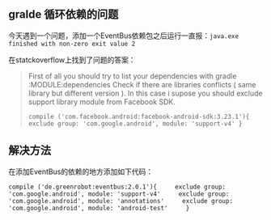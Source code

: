 ## gralde 循环依赖的问题

今天遇到一个问题，添加一个EventBus依赖包之后运行一直报：`java.exe finished with non-zero exit value 2 `

在statckoverflow上找到了问题的答案：
> First of all you should try to list your dependencies with gradle :MODULE:dependencies Check if there are libraries conflicts ( same library but different version ). In this case i supose you should exclude support library module from Facebook SDK.
> 
>`compile ('com.facebook.android:facebook-android-sdk:3.23.1'){
        exclude group: 'com.google.android', module: 'support-v4'
    }`

## 解决方法
在添加EventBus的依赖的地方添加如下代码：

`
compile ('de.greenrobot:eventbus:2.0.1'){    
        exclude group: 'com.google.android', module: 'support-v4'    
        exclude group: 'com.google.android', module: 'annotations'    
        exclude group: 'com.google.android', module: 'android-test'    
    }
`
